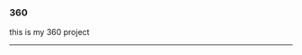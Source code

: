 ### 360

this is my 360 project

<script src="//360.vizor.io/scripts/embed.js" data-vizorurl="https://360.vizor.io/embed/v/kkrbr" ></script>

***
